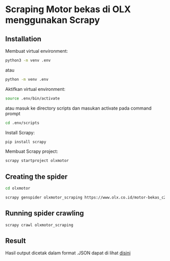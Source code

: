 # Scraping Motor bekas di OLX menggunakan Scrapy

## Installation

Membuat virtual environment:

```bash
python3 -m venv .env
```
atau
```bash
python -m venv .env
```

Aktifkan virtual environment:

```bash
source .env/bin/activate
```
atau masuk ke directory scripts dan masukan activate pada command prompt

```bash
cd .env/scripts
```

Install Scrapy:

```bash
pip install scrapy
```

Membuat Scrapy project:

```bash
scrapy startproject olxmotor
```

## Creating the spider

```bash
cd olxmotor
```
```bash
scrapy genspider olxmotor_scraping https://www.olx.co.id/motor-bekas_c200
```

## Running spider crawling

```bash
scrapy crawl olxmotor_scraping
```

## Result

Hasil output dicetak dalam format .JSON dapat di lihat [disini](output.json)
